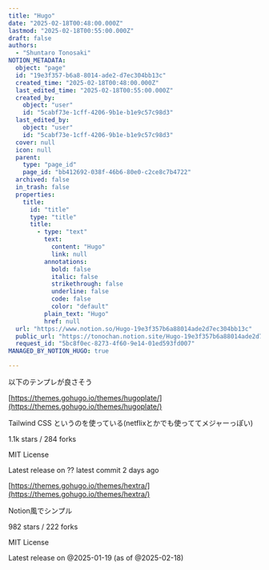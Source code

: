 ```yaml
---
title: "Hugo"
date: "2025-02-18T00:48:00.000Z"
lastmod: "2025-02-18T00:55:00.000Z"
draft: false
authors:
  - "Shuntaro Tonosaki"
NOTION_METADATA:
  object: "page"
  id: "19e3f357-b6a8-8014-ade2-d7ec304bb13c"
  created_time: "2025-02-18T00:48:00.000Z"
  last_edited_time: "2025-02-18T00:55:00.000Z"
  created_by:
    object: "user"
    id: "5cabf73e-1cff-4206-9b1e-b1e9c57c98d3"
  last_edited_by:
    object: "user"
    id: "5cabf73e-1cff-4206-9b1e-b1e9c57c98d3"
  cover: null
  icon: null
  parent:
    type: "page_id"
    page_id: "bb412692-038f-46b6-80e0-c2ce8c7b4722"
  archived: false
  in_trash: false
  properties:
    title:
      id: "title"
      type: "title"
      title:
        - type: "text"
          text:
            content: "Hugo"
            link: null
          annotations:
            bold: false
            italic: false
            strikethrough: false
            underline: false
            code: false
            color: "default"
          plain_text: "Hugo"
          href: null
  url: "https://www.notion.so/Hugo-19e3f357b6a88014ade2d7ec304bb13c"
  public_url: "https://tonochan.notion.site/Hugo-19e3f357b6a88014ade2d7ec304bb13c"
  request_id: "5bc8f0ec-8273-4f60-9e14-01ed593fd007"
MANAGED_BY_NOTION_HUGO: true

---
```



以下のテンプレが良さそう


[https://themes.gohugo.io/themes/hugoplate/](https://themes.gohugo.io/themes/hugoplate/)


Tailwind CSS というのを使っている(netflixとかでも使っててメジャーっぽい)


1.1k stars / 284 forks


MIT License


Latest release on ?? latest commit 2 days ago


[https://themes.gohugo.io/themes/hextra/](https://themes.gohugo.io/themes/hextra/)


Notion風でシンプル


982 stars / 222 forks


MIT License


Latest release on @2025-01-19 (as of @2025-02-18)

